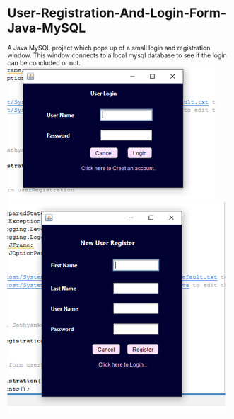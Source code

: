 # User-Registration-And-Login-Form-Java-MySQL
A Java MySQL project which pops up of a small login and registration window. This window connects to a local mysql database to see if the login can be concluded or not.
<br>
![Login Form](Login_ScreenShot.PNG)
![Registration Form](Registration_ScreenShot.PNG)

